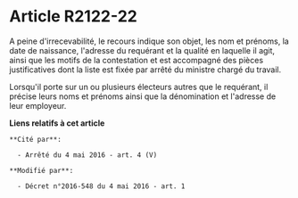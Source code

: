 # Article R2122-22

A peine d'irrecevabilité, le recours indique son objet, les nom et prénoms, la date de naissance, l'adresse du requérant et
la qualité en laquelle il agit, ainsi que les motifs de la contestation et est accompagné des pièces justificatives dont la
liste est fixée par arrêté du ministre chargé du travail. 

Lorsqu'il porte sur un ou plusieurs électeurs autres que le requérant, il précise leurs noms et prénoms ainsi que la
dénomination et l'adresse de leur employeur.

**Liens relatifs à cet article**

	**Cité par**:

	  - Arrêté du 4 mai 2016 - art. 4 (V)

	**Modifié par**:

	  - Décret n°2016-548 du 4 mai 2016 - art. 1
